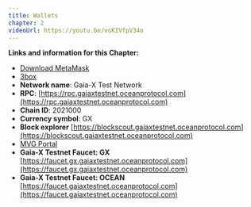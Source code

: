 ```yaml
---
title: Wallets
chapter: 2
videoUrl: https://youtu.be/voKIVfpV34o
---
```


**Links and information for this Chapter:**

- [Download MetaMask](https://metamask.io/download.html)
- [3box](https://3boxlabs.com/)
- **Network name**: Gaia-X Test Network
- **RPC**: [https://rpc.gaiaxtestnet.oceanprotocol.com](https://rpc.gaiaxtestnet.oceanprotocol.com)
- **Chain ID**: 2021000
- **Currency symbol**: GX
- **Block explorer** [https://blockscout.gaiaxtestnet.oceanprotocol.com](https://blockscout.gaiaxtestnet.oceanprotocol.com)
- [MVG Portal](https://portal.minimal-gaia-x.eu)
- **Gaia-X Testnet Faucet: GX** [https://faucet.gx.gaiaxtestnet.oceanprotocol.com](https://faucet.gx.gaiaxtestnet.oceanprotocol.com)
- **Gaia-X Testnet Faucet: OCEAN** [https://faucet.gaiaxtestnet.oceanprotocol.com](https://faucet.gaiaxtestnet.oceanprotocol.com)
